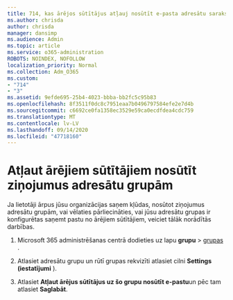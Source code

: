```yaml
---
title: 714, kas ārējos sūtītājus atļauj nosūtīt e-pasta adresātu sarakstiem
ms.author: chrisda
author: chrisda
manager: dansimp
ms.audience: Admin
ms.topic: article
ms.service: o365-administration
ROBOTS: NOINDEX, NOFOLLOW
localization_priority: Normal
ms.collection: Adm_O365
ms.custom:
- "714"
- "3"
ms.assetid: 9efde695-25b4-4023-bbba-bb2fc5c95b83
ms.openlocfilehash: 8f3511f0dc8c7951eaa7b0496797584efe2e7d4b
ms.sourcegitcommit: c6692ce0fa1358ec3529e59ca0ecdfdea4cdc759
ms.translationtype: MT
ms.contentlocale: lv-LV
ms.lasthandoff: 09/14/2020
ms.locfileid: "47718160"
---
```

# <a name="allow-external-senders-to-send-messages-to-distribution-groups"></a>Atļaut ārējiem sūtītājiem nosūtīt ziņojumus adresātu grupām

Ja lietotāji ārpus jūsu organizācijas saņem kļūdas, nosūtot ziņojumus adresātu grupām, vai vēlaties pārliecināties, vai jūsu adresātu grupas ir konfigurētas saņemt pastu no ārējiem sūtītājiem, veiciet tālāk norādītās darbības.

1. Microsoft 365 administrēšanas centrā dodieties uz lapu **grupu**  >  [grupas](https://portal.office.com/adminportal/home#/groups) .  

2. Atlasiet adresātu grupu un rūtī grupas rekvizīti atlasiet cilni **Settings (iestatījumi** ).

3. Atlasiet **Atļaut ārējus sūtītājus uz šo grupu nosūtīt e-pastu**un pēc tam atlasiet **Saglabāt**.
